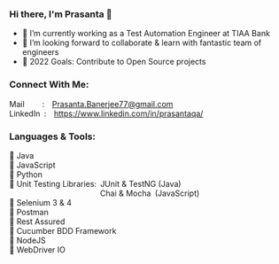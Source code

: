 ### Hi there, I'm Prasanta 👋 

- 🌱 I’m currently working as a Test Automation Engineer at TIAA Bank
- 👯 I’m looking forward to collaborate & learn with fantastic team of engineers
- 🥅 2022 Goals: Contribute to Open Source projects

### Connect With Me:

Mail&ensp;&ensp;&ensp;&ensp; :&ensp;&ensp;Prasanta.Banerjee77@gmail.com<br />
LinkedIn&ensp;:&ensp;&ensp;https://www.linkedin.com/in/prasantaqa/

### Languages & Tools:

🔭 Java<br />
🔭 JavaScript<br />
🔭 Python<br />
🔭 Unit Testing Libraries:&ensp;JUnit & TestNG (Java)<br />
&ensp; &ensp; &ensp; &ensp; &ensp; &ensp; &ensp; &ensp; &ensp; &ensp; &ensp; &ensp; &ensp; &ensp; &ensp; Chai & Mocha&ensp;(JavaScript)<br />
🔭 Selenium 3 & 4<br />
🔭 Postman<br />
🔭 Rest Assured<br />
🔭 Cucumber BDD Framework<br />
🔭 NodeJS<br />
🔭 WebDriver IO<br />
<br />
